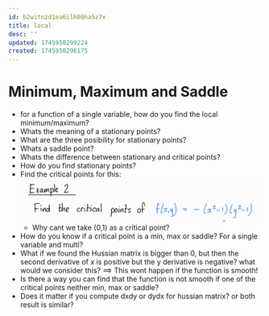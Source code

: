 ```yaml
---
id: b2witnzd1ea6ilh80ha5z7x
title: local
desc: ''
updated: 1745950299224
created: 1745950296175
---
```



# Minimum, Maximum and Saddle
- for a function of a single variable, how do you find the local minimum/maximum?
- Whats the meaning of a stationary points?
- What are the three posibility for stationary points?
- Whats a saddle point?
- Whats the difference between stationary and critical points?
- How do you find stationary points?
- Find the critical points for this: ![alt text](image-22.png)
  - Why cant we take (0,1) as a critical point?
- How do you know if a critical point is a min, max or saddle? For a single variable and multi?
- What if we found the Hussian matrix is bigger than 0, but then the second derivative of x is positive but the y derivative is negative? what would we consider this? ==> This wont happen if the function is smooth! 
- Is there a way you can find that the function is not smooth if one of the critical points neither min, max or saddle?
- Does it matter if you compute dxdy or dydx for hussian matrix? or both result is similar?
